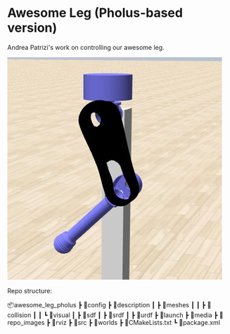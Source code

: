 # Awesome Leg (Pholus-based version)

Andrea Patrizi's work on controlling our awesome leg.

![awesome_leg_pholus](repo_images/leg_gazebo.jpg)

Repo structure:

📦awesome_leg_pholus
 ┣ 📂config
 ┣ 📂description
 ┃ ┣ 📂meshes
 ┃ ┃ ┣ 📂collision
 ┃ ┃ ┗ 📂visual
 ┃ ┣ 📂sdf
 ┃ ┣ 📂srdf
 ┃ ┣ 📂urdf
 ┣ 📂launch
 ┣ 📂media
 ┣ 📂repo_images
 ┣ 📂rviz
 ┣ 📂src
 ┣ 📂worlds
 ┣ 📜CMakeLists.txt
 ┗ 📜package.xml
